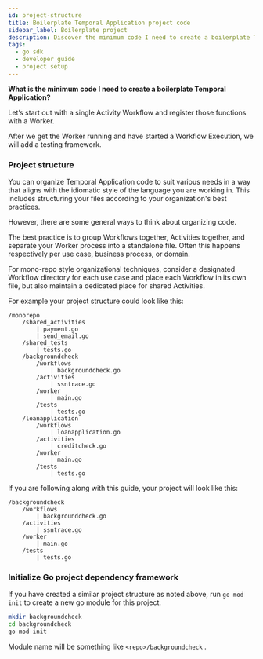 ```yaml
---
id: project-structure
title: Boilerplate Temporal Application project code
sidebar_label: Boilerplate project
description: Discover the minimum code I need to create a boilerplate Temporal Application.
tags:
  - go sdk
  - developer guide
  - project setup
---
```


**What is the minimum code I need to create a boilerplate Temporal Application?**

Let’s start out with a single Activity Workflow and register those functions with a Worker.

After we get the Worker running and have started a Workflow Execution, we will add a testing framework.

### Project structure

You can organize Temporal Application code to suit various needs in a way that aligns with the idiomatic style of the language you are working in.
This includes structuring your files according to your organization's best practices.

However, there are some general ways to think about organizing code.

The best practice is to group Workflows together, Activities together, and separate your Worker process into a standalone file.
Often this happens respectively per use case, business process, or domain.

For mono-repo style organizational techniques, consider a designated Workflow directory for each use case and place each Workflow in its own file, but also maintain a dedicated place for shared Activities.

For example your project structure could look like this:

```text
/monorepo
    /shared_activities
        | payment.go
        | send_email.go
    /shared_tests
        | tests.go
    /backgroundcheck
        /workflows
            | backgroundcheck.go
        /activities
            | ssntrace.go
        /worker
            | main.go
        /tests
            | tests.go
    /loanapplication
        /workflows
            | loanapplication.go
        /activities
            | creditcheck.go
        /worker
            | main.go
        /tests
            | tests.go
```

If you are following along with this guide, your project will look like this:

```text
/backgroundcheck
    /workflows
        | backgroundcheck.go
    /activities
        | ssntrace.go
    /worker
        | main.go
    /tests
        | tests.go
```

### Initialize Go project dependency framework

If you have created a similar project structure as noted above, run `go mod init` to create a new go module for this project.

```bash
mkdir backgroundcheck
cd backgroundcheck
go mod init
```

Module name will be something like `<repo>/backgroundcheck` .
